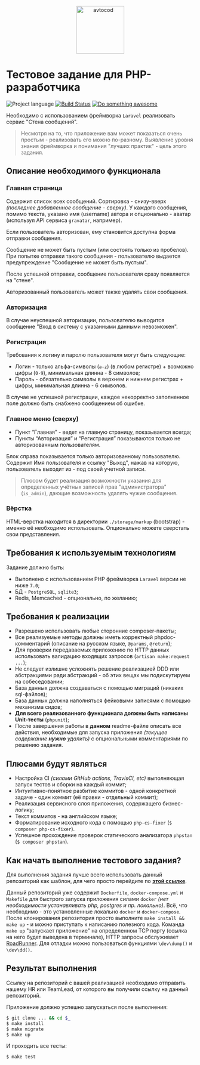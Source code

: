<p align="center">
  <img alt="avtocod" src="https://hsto.org/webt/r_/m4/yf/r_m4yf2iybb85maogtsj5vzxxes.png" width="128" />
</p>

# Тестовое задание для PHP-разработчика

![Project language][badge_language]
[![Build Status][badge_build]][link_build]
[![Do something awesome][badge_use_template]][use_this_repo_template]

Необходимо с использованием фреймворка `Laravel` реализовать сервис "Стена сообщений".

> Несмотря на то, что приложение вам может показаться очень простым - реализовать его можно по-разному. Выявление уровня знания фреймворка и понимания "лучших практик" - цель этого задания.

## Описание необходимого функционала

### Главная страница

Содержит список всех сообщений. Сортировка - снизу-вверх _(последнее добавленное сообщение - сверху)_. У каждого сообщения, помимо текста, указано имя (username) автора и опционально - аватар (используя API сервиса `gravatar`, например).

Если пользователь авторизован, ему становится доступна форма отправки сообщения.

Сообщение не может быть пустым (или состоять только из пробелов). При попытке отправки такого сообщения - пользователю выдается предупреждение "Сообщение не может быть пустым".

После успешной отправки, сообщение пользователя сразу появляется на "стене".

Авторизованный пользователь может также удалять свои сообщения.

### Авторизация

В случае неуспешной авторизации, пользователю выводится сообщение "Вход в систему с указанными данными невозможен".

### Регистрация

Требования к логину и паролю пользователя могут быть следующие:

- Логин - только альфа-символы (`a-z`) (в любом регистре) + возможно цифры (`0-9`), минимальная длинна - 8 символов;
- Пароль - обязательно символы в верхнем и нижнем регистрах + цифры, минимальная длинна - 6 символов.

В случае не успешной регистрации, каждое некорректно заполненное поле должно быть снабжено сообщением об ошибке.

### Главное меню (сверху)

- Пункт “Главная” - ведет на главную страницу, показывается всегда;
- Пункты “Авторизация” и “Регистрация” показываются только не авторизованным пользователям.

Блок справа показывается только авторизованному пользователю. Содержит Имя пользователя и ссылку "Выход", нажав на которую, пользователь выходит из - под своей учетной записи.

> Плюсом будет реализация возможности указания для определенных учётных записей прав "администратора" (`is_admin`), дающие возможность удалять чужие сообщения.

### Вёрстка

HTML-верстка находится в директории `./storage/markup` (bootstrap) - именно её необходимо использовать. Опционально можете сверстать свои представления.

## Требования к используемым технологиям

Задание должно быть:

- Выполнено с использованием PHP фреймворка `Laravel` версии не ниже `7.0`;
- БД - `PostgreSQL`, `sqlite3`;
- Redis, Memcached - опционально, по желанию;

## Требования к реализации

- Разрешено использовать любые сторонние composer-пакеты;
- Все реализуемые методы должны иметь корректный phpdoc-комментарий (описание на русском языке, `@params`, `@return`);
- Для проверки передаваемых приложению по HTTP данных использовать валидацию входящих запросов (`artisan make:request ...`);
- Не следует излишне усложнять решение реализацией DDD или абстракциями ради абстракций - об этих вещах мы подискутируем на собеседовании;
- База данных должна создаваться с помощью миграций (никаких sql-файлов);
- База данных должна наполняться фейковыми записями с помощью механизма сидов;
- **Для всего реализованного функционала должны быть написаны Unit-тесты** (`phpunit`);
- После завершения работы в **данном** readme-файле описать все действия, необходимые для запуска приложения _(текущее содержание **нужно** удалить)_ с опциональными комментариями по решению задания.

## Плюсами будут являться

- Настройка CI _(силами GitHub actions, TravisCI, etc)_ выполняющая запуск тестов и сборки на каждый коммит;
- Интуитивно-понятное разбитие коммитов - одной конкретной задаче - один коммит (её правки - отдельный коммит);
- Реализация сервисного слоя приложения, содержащего бизнес-логику;
- Текст коммитов - на английском языке;
- Форматирование исходного кода с помощью `php-cs-fixer` (`$ composer php-cs-fixer`).
- Успешное прохождение проверок статического анализатора `phpstan` (`$ composer phpstan`).

## Как начать выполнение тестового задания?

Для выполнения задания лучше всего использовать данный репозиторий как шаблон, для чего просто перейдите по [**этой ссылке**][use_this_repo_template].

Данный репозиторий уже содержит `Dockerfile`, `docker-compose.yml` и `Makefile` для быстрого запуска приложения силами `docker` _(нет необходимости устанавливать php, postgres и пр. локально)_. Всё, что необходимо - это установленные локально `docker` и `docker-compose`. После клонирования репозитория просто выполните `make install && make up` - и можно приступать к написанию полезного кода. Команда `make up` "запускает приложение" на определенном TCP порту (ссылка на него будет выведена в терминале), HTTP запросы обслуживает [RoadRunner][link_roadrunner]. Для отладки можно пользоваться функциями `\dev\dump()` и `\dev\dd()`.

## Результат выполнения

Ссылку на репозиторий с вашей реализацией необходимо отправить нашему HR или TeamLead, от которого вы получили ссылку на данный репозиторий.

Приложение должно успешно запускаться после выполнения:

```bash
$ git clone ... && cd $_
$ make install
$ make migrate
$ make up
```

И проходить все тесты:

```bash
$ make test
```

[badge_build]:https://img.shields.io/github/workflow/status/avtocod/php-developer-test-task/tests/master
[badge_language]:https://img.shields.io/badge/language-php_7.3.x-blue.svg?longCache=true
[badge_use_template]:https://img.shields.io/badge/start-using_this_template-success.svg?longCache=true
[link_build]:https://github.com/avtocod/php-developer-test-task/actions
[link_roadrunner]:https://github.com/spiral/roadrunner
[use_this_repo_template]:https://github.com/avtocod/php-developer-test-task/generate
